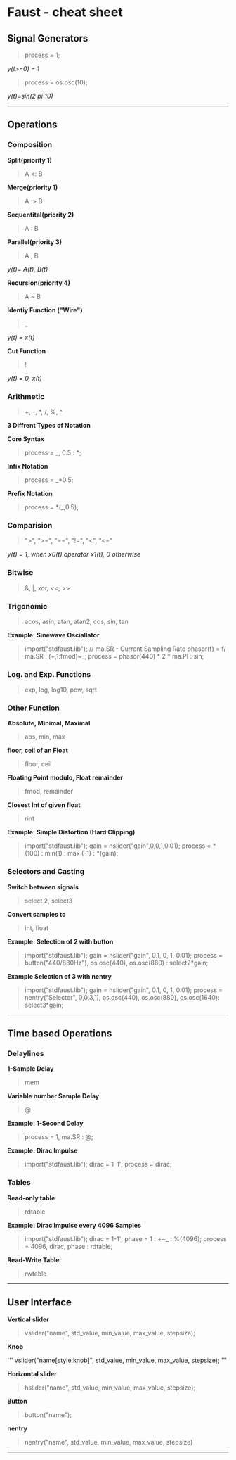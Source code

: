 # Faust - cheat sheet

## Signal Generators

> process = 1;

*y(t>=0) = 1*

> process = os.osc(10);

*y(t)=sin(2 pi 10)*

---

## Operations

### Composition

**Split(priority 1)**

> A <: B

**Merge(priority 1)**

> A :> B

**Sequentital(priority 2)**

> A : B

**Parallel(priority 3)**

> A , B

*y(t)= A(t), B(t)*

**Recursion(priority 4)**

> A ~ B


**Identiy Function ("Wire")**

> _

*y(t) = x(t)*

**Cut Function**

> !

*y(t) = 0, x(t)*


### Arithmetic

> +, -, *, /, %, ^

**3 Diffrent Types of Notation**

**Core Syntax**

> process = _, 0.5 : *;

**Infix Notation**

> process = _*0.5;

**Prefix Notation**

> process = *(_,0.5);

### Comparision

> ">", ">=", "==", "!=", "<", "<="

*y(t) = 1, when x0(t) operator  x1(t), 0 otherwise*

### Bitwise

> &, |, xor, <<, >>

### Trigonomic

> acos, asin, atan, atan2, cos, sin, tan

**Example: Sinewave Osciallator**

> import("stdfaust.lib");
> // ma.SR - Current Sampling Rate
> phasor(f) = f/ ma.SR : (+,1:fmod)~_;
> process = phasor(440) * 2 * ma.PI : sin; 

### Log. and Exp. Functions

> exp, log, log10, pow, sqrt

### Other Function

**Absolute, Minimal, Maximal**
> abs, min, max

**floor, ceil of an Float**
> floor, ceil

**Floating Point modulo, Float remainder**
> fmod, remainder

**Closest Int of given float**
> rint

**Example: Simple Distortion (Hard Clipping)**
> import("stdfaust.lib");
> gain = hslider("gain",0,0,1,0.01);
> process = *(100) : min(1) : max (-1) : *(gain);

### Selectors and Casting

**Switch between signals**
> select 2, select3

**Convert samples to**
> int, float

**Example: Selection of 2 with button**

> import("stdfaust.lib");
> gain = hslider("gain", 0.1, 0, 1, 0.01);
> process = button("440/880Hz"), os.osc(440), os.osc(880) : select2*gain;


**Example Selection of 3 with nentry**

> import("stdfaust.lib");
> gain = hslider("gain", 0.1, 0, 1, 0.01);
> process = nentry("Selector", 0,0,3,1), os.osc(440), os.osc(880), os.osc(1640): select3*gain;

---

## Time based Operations

### Delaylines

**1-Sample Delay**

> mem 

**Variable number Sample Delay** 

> @

**Example: 1-Second Delay**

> process = 1, ma.SR : @;

**Example: Dirac Impulse**

> import("stdfaust.lib");
> dirac = 1-1';
> process = dirac;


### Tables

**Read-only table**

> rdtable

**Example: Dirac Impulse every 4096 Samples**

> import("stdfaust.lib");
> dirac = 1-1';
> phase = 1 : +~_ : %(4096);
> process = 4096, dirac, phase : rdtable;

**Read-Write Table**

> rwtable

---

## User Interface

**Vertical slider**
> vslider("name", std_value, min_value, max_value, stepsize);

**Knob**

'''
vslider("name[style:knob]", std_value, min_value, max_value, stepsize);
'''

**Horizontal slider**
> hslider("name", std_value, min_value, max_value, stepsize);


**Button**

> button("name");

**nentry**

> nentry("name", std_value, min_value, max_value, stepsize)



---
